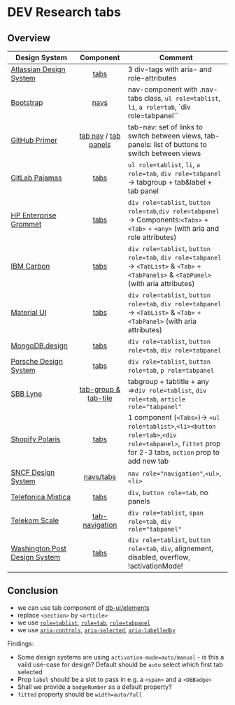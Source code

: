 # DEV Research tabs

## Overview

| Design System                                                                           |                                                  Component                                                   | Comment                                                                                                                                              |
| --------------------------------------------------------------------------------------- | :----------------------------------------------------------------------------------------------------------: | ---------------------------------------------------------------------------------------------------------------------------------------------------- |
| [Atlassian Design System](https://bitbucket.org/atlassian/atlaskit/src/master/)         |                                 [tabs](https://atlassian.design/components/tabs/examples)                                 | 3 div-tags with aria- and role-attributes                                                                                                            |
| [Bootstrap](https://github.com/twbs/bootstrap)                                          |                       [navs](https://getbootstrap.com/docs/4.3/components/navs/#tabs)                        | nav-component with .nav-tabs class, `ul role=tablist`, `li`, `a role=tab`, `div role=tabpanel``                                                      |
| [GitHub Primer](https://github.com/primer/css)                                          |  [tab nav](https://primer.style/components/tab-nav) / [tab panels](https://primer.style/design/components/)  | tab-nav: set of links to switch between views, tab-panels: list of buttons to switch between views                                                   |
| [GitLab Pajamas](https://gitlab.com/gitlab-org/gitlab-services/design.gitlab.com)       |                              [tabs](https://design.gitlab.com/components/tabs)                               | `ul role=tablist`, `li`, `a role=tab`, `div role=tabpanel` -> tabgroup + tab&label + tab panel                                                       |
| [HP Enterprise Grommet](https://github.com/grommet/grommet)                             |                                      [tabs](https://v2.grommet.io/tabs)                                      | `div role=tablist`, `button role=tab`,`div role=tabpanel` -> Components:`<Tabs>` + `<Tab>` + `<any>` (with aria and role attributes)                 |
| [IBM Carbon](https://github.com/carbon-design-system/carbon)                            |                         [tabs](https://carbondesignsystem.com/components/tabs/usage)                         | `div role=tablist`, `button role=tab`, `div role=tabpanel` -> `<TabList>` & `<Tab>` + `<TabPanels>` & `<TabPanel>` (with aria attributes)            |
| [Material UI](https://mui.com/material-ui/react-tabs/)                                  |                               [tabs](https://mui.com/material-ui/react-tabs/)                                | `div role=tablist`, `button role=tab`, `div role=tabpanel` -> `<TabList>` & `<Tab>` + `<TabPanel>` (with aria attributes)                            |
| [MongoDB.design](https://github.com/mongodb/design)                                     |                          [tabs](https://www.mongodb.design/component/tabs/example/)                          | `div role=tablist`, `button role=tab`, `div role=tabpanel`                                                                                           |
| [Porsche Design System](https://github.com/porsche-design-system/porsche-design-system) |                     [tabs](https://designsystem.porsche.com/v3/components/tabs/examples)                     | `div role=tablist`, `button role=tab`, `p role=tabpanel`                                                                                             |
| [SBB Lyne](https://github.com/lyne-design-system/lyne-components)                       | [tab-group & tab-tile](https://lyne-storybook.app.sbb.ch/?path=/docs/components-sbb-tab-sbb-tab-group--docs) | tabgroup + tabtitle + any =>`div role=tablist`, `div role=tab`, `article role="tabpanel"`                                                            |
| [Shopify Polaris](https://github.com/Shopify/polaris)                                   |                        [tabs](https://polaris.shopify.com/components/navigation/tabs)                        | 1 component (`<Tabs>`)-> `<ul role=tablist>`,`<li><button role=tab>`,`<div role=tabpanel>`, `fittet` prop for 2-3 tabs, `action` prop to add new tab |
| [SNCF Design System](https://gitlab.com/SNCF/wcs)                                       |                [navs/tabs](https://designmetier-bootstrap.sncf.fr/docs/4.3/layout/navs/#tabs)                | `nav role="navigation"`,`<ul>`,`<li>`                                                                                                                |
| [Telefonica Mistica](https://github.com/Telefonica/mistica-web)                         |               [tabs](https://brandfactory.telefonica.com/d/iSp7b1DkYygv/n-a#/components/tabs)                | `div`, `button role=tab`, no panels                                                                                                                  |
| [Telekom Scale](https://github.com/telekom/scale)                                       |      [tab-navigation](https://telekom.github.io/scale/?path=/docs/components-tab-navigation--text-icon)      | `div role=tablist`, `span role=tab`, `div role="tabpanel"`                                                                                           |
| [Washington Post Design System](https://build.washingtonpost.com/)                      |                           [tabs](https://build.washingtonpost.com/components/tabs)                           | `div role=tablist`, `button role=tab`, `div`, alignement, disabled, overflow, !activationMode!                                                       |

## Conclusion

-   we can use tab component of [db-ui/elements](https://github.com/db-ui/elements/blob/main/packages/db-ui-elements-stencil/src/components/db-tab/db-tab.tsx)
-   replace `<section>` by `<article>`
-   we use [`role=tablist`](https://developer.mozilla.org/en-US/docs/Web/Accessibility/ARIA/Roles/tablist_role), [`role=tab`](https://developer.mozilla.org/en-US/docs/Web/Accessibility/ARIA/Roles/tab_role), [`role=tabpanel`](https://developer.mozilla.org/en-US/docs/Web/Accessibility/ARIA/Roles/tabpanel_role)
-   we use [`aria-controls`](https://developer.mozilla.org/en-US/docs/Web/Accessibility/ARIA/Attributes/aria-controls), [`aria-selected`](https://developer.mozilla.org/en-US/docs/Web/Accessibility/ARIA/Attributes/aria-selected), [`aria-labelledby`](https://developer.mozilla.org/en-US/docs/Web/Accessibility/ARIA/Attributes/aria-labelledby)

Findings:

-   Some design systems are using `activation-mode=auto/manual` - is this a vaild use-case for design? Default should be `auto` select which first tab selected
-   Prop `label` should be a slot to pass in e.g. a `<span>` and a `<DBBadge>`
-   Shall we provide a `badgeNumber` as a default property?
-   `fitted` property should be `width=auto/full`
